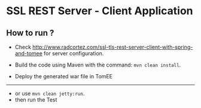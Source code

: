 # SSL REST Server - Client Application #

## How to run ? ##

* Check http://www.radcortez.com/ssl-tls-rest-server-client-with-spring-and-tomee for server configuration.

* Build the code using Maven with the command: `mvn clean install`.

* Deploy the generated war file in TomEE


*********

* or use `mvn clean jetty:run`.
* then run the Test
